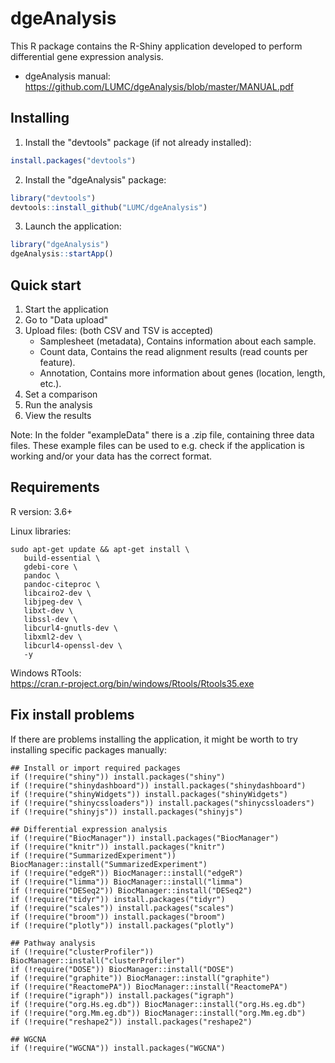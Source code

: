 # dgeAnalysis

This R package contains the R-Shiny application developed to perform differential gene expression analysis.
* dgeAnalysis manual: https://github.com/LUMC/dgeAnalysis/blob/master/MANUAL.pdf

## Installing
1. Install the "devtools" package (if not already installed):
```r
install.packages("devtools")
```
2. Install the "dgeAnalysis" package:
```r
library("devtools")
devtools::install_github("LUMC/dgeAnalysis")
```
3. Launch the application:
```r
library("dgeAnalysis")
dgeAnalysis::startApp()
```

## Quick start
1. Start the application
2. Go to "Data upload"
3. Upload files: (both CSV and TSV is accepted)
    * Samplesheet (metadata), Contains information about each sample.
    * Count data, Contains the read alignment results (read counts per feature).
    * Annotation, Contains more information about genes (location, length, etc.).
4. Set a comparison
5. Run the analysis
6. View the results

Note: In the folder "exampleData" there is a .zip file, containing three data files. These example files can be used to e.g. check if the application is working and/or your data has the correct format.

## Requirements
R version: 3.6+

Linux libraries:
````
sudo apt-get update && apt-get install \
   build-essential \
   gdebi-core \
   pandoc \
   pandoc-citeproc \
   libcairo2-dev \
   libjpeg-dev \
   libxt-dev \
   libssl-dev \
   libcurl4-gnutls-dev \
   libxml2-dev \
   libcurl4-openssl-dev \
   -y
````

Windows RTools:\
   https://cran.r-project.org/bin/windows/Rtools/Rtools35.exe

## Fix install problems
If there are problems installing the application, it might be worth to try installing specific packages manually:
```
## Install or import required packages
if (!require("shiny")) install.packages("shiny")
if (!require("shinydashboard")) install.packages("shinydashboard")
if (!require("shinyWidgets")) install.packages("shinyWidgets")
if (!require("shinycssloaders")) install.packages("shinycssloaders")
if (!require("shinyjs")) install.packages("shinyjs")

## Differential expression analysis
if (!require("BiocManager")) install.packages("BiocManager")
if (!require("knitr")) install.packages("knitr")
if (!require("SummarizedExperiment")) BiocManager::install("SummarizedExperiment")
if (!require("edgeR")) BiocManager::install("edgeR")
if (!require("limma")) BiocManager::install("limma")
if (!require("DESeq2")) BiocManager::install("DESeq2")
if (!require("tidyr")) install.packages("tidyr")
if (!require("scales")) install.packages("scales")
if (!require("broom")) install.packages("broom")
if (!require("plotly")) install.packages("plotly")

## Pathway analysis
if (!require("clusterProfiler")) BiocManager::install("clusterProfiler")
if (!require("DOSE")) BiocManager::install("DOSE")
if (!require("graphite")) BiocManager::install("graphite")
if (!require("ReactomePA")) BiocManager::install("ReactomePA")
if (!require("igraph")) install.packages("igraph")
if (!require("org.Hs.eg.db")) BiocManager::install("org.Hs.eg.db")
if (!require("org.Mm.eg.db")) BiocManager::install("org.Mm.eg.db")
if (!require("reshape2")) install.packages("reshape2")

## WGCNA
if (!require("WGCNA")) install.packages("WGCNA")
```
